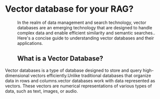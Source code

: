<h1>Vector database for your RAG?</h1>
<dl><dd> In the realm of data management and search technology, vector databases are an emerging technology that are designed to handle complex data and enable efficient similarity and semantic searches.. Here's a concise guide to understanding vector databases and their applications.</dl></dd>
<dl><dd>
<h2>What is a Vector Database?</h2>
</dl></dd>Vector databases is a type of database designed to store and query high-dimensional vectors efficiently.Unlike traditional databases that organize data in rows and columns.vector databases work with data represented as vectors. These vectors are numerical representations of various types of data, such as text, images, or audio.
</dl></dd>

